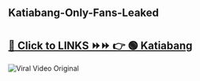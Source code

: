 
 ## Katiabang-Only-Fans-Leaked

# <h2><a href="https://clipsfans.com/Katiabang&ref=git">🔗 Click to LINKS ⏩⏩ 👉 🟢 Katiabang </a></h2>

<a href="https://clipsfans.com/Katiabang&ref=git" rel="nofollow" data-target="animated-image.originalLink"><img src="https://i.ibb.co.com/xMMVF88/686577567.gif" alt="Viral Video Original" style="max-width: 100%; display: inline-block;" data-target="animated-image.originalImage"></a>
